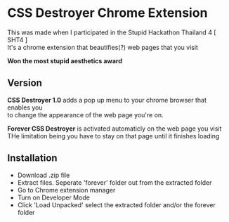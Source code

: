 # CSS Destroyer Chrome Extension

This was made when I participated in the Stupid Hackathon Thailand 4 [ SHT4 ] </br>
It's a chrome extension that beautifies(?) web pages that you visit </br>

**Won the most stupid aesthetics award**


## Version

**CSS Destroyer 1.0** adds a pop up menu to your chrome browser that enables you</br>
to change the appearance of the web page you're on.

**Forever CSS Destroyer** is activated automaticly on the web page you visit</br>
THe limitation being you have to stay on that page until it finishes loading


## Installation
- Download .zip file
- Extract files. Seperate 'forever' folder out from the extracted folder
- Go to Chrome extension manager
- Turn on Developer Mode
- Click 'Load Unpacked' select the extracted folder and/or the forever folder
